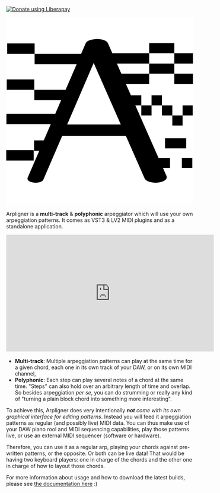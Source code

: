 <noscript><a href="https://liberapay.com/Ywen/donate"><img alt="Donate using Liberapay" src="https://liberapay.com/assets/widgets/donate.svg"></a></noscript>

<p align="center"><img src="logo_no_text.svg" alt="Arpligner logo"/></p>

Arpligner is a **multi-track** & **polyphonic** arpeggiator which will use your
own arpeggiation patterns. It comes as VST3 & LV2 MIDI plugins and as a standalone application.

<iframe width="560" height="315" src="https://www.youtube.com/embed/IQ9GFEaS4Ag" title="YouTube video player" frameborder="0" allow="accelerometer; autoplay; clipboard-write; encrypted-media; gyroscope; picture-in-picture; web-share" allowfullscreen></iframe>

- **Multi-track**: Multiple arpeggiation patterns can play at the same time for
  a given chord, each one in its own track of your DAW, or on its own MIDI
  channel,
- **Polyphonic**: Each step can play several notes of a chord at the same
  time. "Steps" can also hold over an arbitrary length of time and overlap.  So
  besides arpeggiation _per se_, you can do strumming or really any kind of
  "turning a plain block chord into something more interesting".

To achieve this, Arpligner does very intentionally _**not** come with its own
graphical interface for editing patterns_. Instead you will feed it arpeggiation patterns
as regular (and possibly live) MIDI data. You can thus
make use of your DAW piano rool and MIDI sequencing capabilities, play those
patterns live, or use an external MIDI sequencer (software or hardware).

Therefore, you can use it as a regular arp, playing your chords against
pre-written patterns, or the opposite. Or both can be live data! That would be
having two keyboard players: one in charge of the chords and the other one in
charge of how to layout those chords.

For more information about usage and how to download the latest builds, please see [the documentation here](https://github.com/YPares/arpligner/blob/master/README.md) :)
